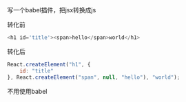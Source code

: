 
写一个babel插件，把jsx转换成js

转化前
```js
<h1 id='title'><span>hello</span>world</h1>
```

转化后
```js
React.createElement("h1", {
    id: "title"
}, React.createElement("span", null, "hello"), "world");
```

不用使用babel
